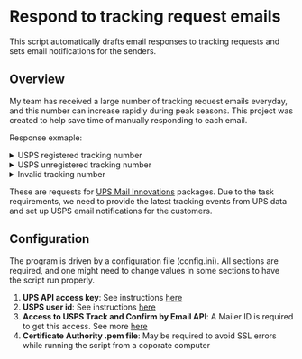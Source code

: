 # Respond to tracking request emails
This script automatically drafts email responses to tracking requests and sets email notifications for the senders.
## Overview
My team has received a large number of tracking request emails everyday, and this number can increase rapidly during peak seasons. This project was created to help save time of manually responding to each email.

Response exmaple:
<details>
  <summary>USPS registered tracking number</summary>
  
>Hello,
>
>Your request has been received and is being reviewed by our support department. While we investigate this package, we have set up an email alert with USPS for you to receive updates until the package is delivered.
>
>Tracking number:<br>
>&emsp;&emsp;&emsp;&emsp;92612902338293553000561745<br>
>Current package status:<br>
>&emsp;&emsp;&emsp;&emsp;Departed UPS Facility<br>
>Current location:<br>
>&emsp;&emsp;&emsp;&emsp;Urbancrest, OH 43123<br>
>Date, time :<br>
>&emsp;&emsp;&emsp;&emsp;01-12-2021 3:32
</details>

<details>
  <summary>USPS unregistered tracking number</summary>
  
>Hello,
>
>Your request has been received and is being reviewed by our support department. Please see the latest tracking event below.
>
>Tracking number:<br>
>&emsp;&emsp;&emsp;&emsp;92612902338293553000561745<br>
>Current package status:<br>
>&emsp;&emsp;&emsp;&emsp;Order information received<br>
>Date, time :<br>
>&emsp;&emsp;&emsp;&emsp;01-12-2021 3:32
</details>

<details>
  <summary>Invalid tracking number</summary>
  
>Hello,
>
>Unfortunately, we are unable to locate this package in our system.
</details>


These are requests for [UPS Mail Innovations](https://www.ups.com/us/en/services/shipping/mail-innovations.page) packages. Due to the task requirements, we need to provide the latest tracking events from UPS data and set up USPS email notifications for the customers.
## Configuration
The program is driven by a configuration file (config.ini). All sections are required, and one might need to change values in some sections to have the script run properly.
1. **UPS API access key**: See instructions [here](https://www.ups.com/upsdeveloperkit?loc=en_US)
2. **USPS user id**: See instructions [here](https://www.usps.com/business/web-tools-apis/)
3. **Access to USPS Track and Confirm by Email API**: A Mailer ID is required to get this access. See more [here](https://www.usps.com/business/web-tools-apis/track-and-confirm-api_files/track-and-confirm-api.htm#_Toc41911520)
4. **Certificate Authority .pem file**: May be required to avoid SSL errors while running the script from a coporate computer
